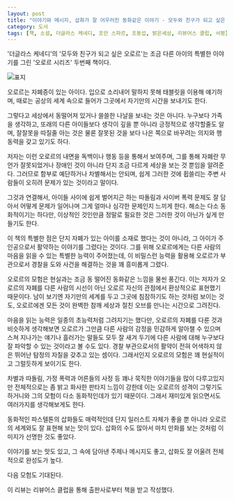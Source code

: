 ```yaml
---
layout: post
title: "이야기와 메시지, 삽화가 잘 어우러진 동화같은 이야기 - 모두와 친구가 되고 싶은 오로르"
category: 도서
tags: [책, 소설, 더글라스 케네디, 조안 스파르, 조동섭, 밝은세상, 리뷰어스 클럽, 서평]
---
```


'더글라스 케네디'의
'모두와 친구가 되고 싶은 오로르'는
조금 다른 아이의 특별한 이야기를 그린 '오로르 시리즈' 두번째 책이다.

![표지](https://images2.imgbox.com/59/e0/PLApJXqe_o.jpg)

오로르는 자폐증이 있는 아이다.
입으로 소리내어 말하지 못해 태블릿을 이용해 얘기하며,
때로는 공상의 세계 속으로 들어가 그곳에서 자기만의 시간을 보내기도 한다.

그렇다고 세상에서 동떨어져 있거나 쓸쓸한 나날을 보내는 것은 아니다.
누구보다 가족을 생각하고,
또래의 다른 아이들보다 생각이 깊을 뿐 아니라 긍정적으로 생각할줄도 알며,
잘잘못을 따질줄 아는 것은 물론
잘못된 것을 보다 나은 쪽으로 바꾸려는 의지와 행동력을 갖고 있기도 하다.

저자는 이런 오로르의 내면을 독백이나 행동 등을 통해서 보여주며,
그를 통해 자폐란 무언가 잘못되었거나 장애인 것이 아니라
단지 조금 다르게 세상을 보는 것 뿐임을 알려준다.
그러므로 함부로 예단하거나 차별해서는 안되며,
쉽게 그러한 것에 휩쓸리는 주변 사람들이 오히려 문제가 있는 것이라고 말이다.

그것과 연결해서, 아이들 사이에 쉽게 벌어지곤 하는 따돌림과 사이버 폭력 문제도 잘 담아서
어떻게 문제가 일어나며 그게 얼마나 심각한 문제인지 느끼게 한다.
해소는 다소 동화적이기는 하다만,
이상적인 것인만큼 정말로 필요한 것은 그러한 것이 아닌가 싶게 만들기도 한다.

이 책의 특별한 점은 단지 자폐가 있는 아이를 소재로 했다는 것이 아니라,
그 아이가 주인공으로서 활약하는 이야기를 그렸다는 것이다.
그를 위해 오로르에게는 다른 사람의 마음을 읽을 수 있는 특별한 능력이 주어졌는데,
이 비밀스런 능력을 활용해 오로르가 부관으로서 경찰을 도와 사건을 해결하는 것을 꽤 흥미롭게 그렸다.

오로르의 모험은 현실과는 조금 동 떨어진 동화같은 느낌을 물씬 풍긴다.
이는 저자가 오로르의 자폐를 다른 사람의 시선이 아닌 오로르 자신의 관점에서 환상적으로 표현했기 때문이다.
남이 보기엔 자기만의 세계를 두고 그곳에 침잠하기도 하는 것처럼 보이는 것도,
오로르에겐 모든 것이 완벽한 참깨 세상과 절친 오브를 만나는 시간으로 그려진다.

마음을 읽는 능력은 일종의 초능력처럼 그려지기는 했다만,
오로르의 자폐를 다룬 것과 비슷하게 생각해보면
오로르가 그만큼 다른 사람의 감정을 민감하게 알아챌 수 있으며
스쳐 지나가는 얘기나 흘러가는 말들도 모두 잘 새겨 두기에
다른 사람에 대해 누구보다 잘 파악할 수 있는 것이라고 볼 수도 있다.
경찰 부관으로서의 활약이 전혀 어색하지 않은 뛰어난 탐정의 자질을 갖추고 있는 셈이다.
그래서인지 오로르의 모험은 꽤 현실적이고 그럴듯하게 보이기도 한다.

차별과 따돌림, 가정 폭력과 어른들의 사정 등 꽤나 묵직한 이야기들을 많이 다루고있지만
전체적으로는 좀 밝고 화사한 판타지 느낌이 강한데
이는 오로르의 성격이 그렇기도 하거니와 그의 모험이 다소 동화적인데가 있기 때문이다.
그래서 재미있게 읽으면서도 여러가지를 생각해보게도 한다.

동화적인 파스텔톤의 삽화들도 매력적인데
단지 일러스트 자체가 좋을 뿐 아니라 오로르의 세계와도 잘 표현해 보는 맛이 있다.
삽화의 수도 많아서 마치 만화를 보는 것처럼 이미지가 선명한 것도 좋았다.

이야기를 보는 맛도 있고,
그 속에 담아낸 주제나 메시지도 좋고,
삽화도 잘 어울려 전체적으로 완성도가 높다.

다음 모험도 기대된다.



<div class="im im-info">
이 리뷰는 리뷰어스 클럽을 통해 출판사로부터 책을 받고 작성했다.
</div>
